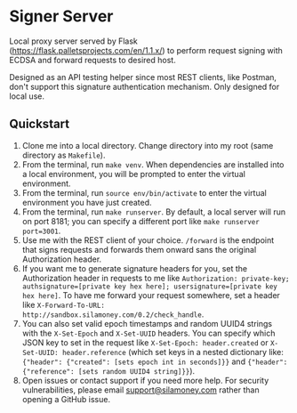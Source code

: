 # Signer Server
Local proxy server served by Flask (https://flask.palletsprojects.com/en/1.1.x/) to perform request signing with ECDSA and forward requests to desired host.

Designed as an API testing helper since most REST clients, like Postman, don't support this signature authentication mechanism. Only designed for local use.

## Quickstart
1. Clone me into a local directory. Change directory into my root (same directory as `Makefile`).
2. From the terminal, run `make venv`. When dependencies are installed into a local environment, you will be prompted to enter the virtual environment.
3. From the terminal, run `source env/bin/activate` to enter the virtual environment you have just created.
4. From the terminal, run `make runserver`. By default, a local server will run on port 8181; you can specify a different port like `make runserver port=3001`.
5. Use me with the REST client of your choice. `/forward` is the endpoint that signs requests and forwards them onward sans the original Authorization header.
6. If you want me to generate signature headers for you, set the Authorization header in requests to me like `Authorization: private-key; authsignature=[private key hex here]; usersignature=[private key hex here]`. To have me forward your request somewhere, set a header like `X-Forward-To-URL: http://sandbox.silamoney.com/0.2/check_handle`.
7. You can also set valid epoch timestamps and random UUID4 strings with the `X-Set-Epoch` and `X-Set-UUID` headers. You can specify which JSON key to set in the request like `X-Set-Epoch: header.created` or `X-Set-UUID: header.reference` (which set keys in a nested dictionary like: `{"header": {"created": [sets epoch int in seconds]}}` and `{"header": {"reference": [sets random UUID4 string]}}`).
8. Open issues or contact support if you need more help. For security vulnerabilities, please email support@silamoney.com rather than opening a GitHub issue.
